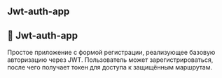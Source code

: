 ## Jwt-auth-app

## 🔐 Jwt-auth-app

Простое приложение с формой регистрации, реализующее базовую авторизацию через JWT. Пользователь может зарегистрироваться, после чего получает токен для доступа к защищённым маршрутам.

